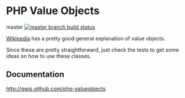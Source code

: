 PHP Value Objects
=================

master [![master branch build status](https://secure.travis-ci.org/gwis/php-valueobjects.png?branch=master)](http://travis-ci.org/gwis/php-valueobjects)

[Wikipedia](https://en.wikipedia.org/wiki/Value_object) has a pretty good
general explanation of value objects.

Since these are pretty straightforward, just check the tests to get some ideas
on how to use these classes.

Documentation
-------------

http://gwis.github.com/php-valueobjects
